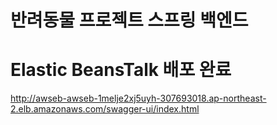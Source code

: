 # 반려동물 프로젝트 스프링 백엔드

# Elastic BeansTalk 배포 완료 
http://awseb-awseb-1melje2xj5uyh-307693018.ap-northeast-2.elb.amazonaws.com/swagger-ui/index.html
